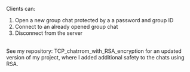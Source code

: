 Clients can:
1) Open a new group chat protected by a a password and group ID
2) Connect to an already opened group chat
3) Disconnect from the server
</br>
See my repository: TCP_chatrrom_with_RSA_encryption for an updated version of my project, where I added additional safety to the chats using RSA.  
